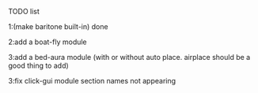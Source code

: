 TODO list

1:(make baritone built-in) done

2:add a boat-fly module

3:add a bed-aura module (with or without auto place. airplace should be a good thing to add)

3:fix click-gui module section names not appearing
